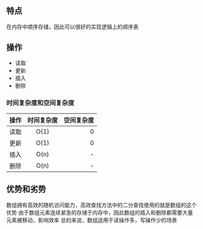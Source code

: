 #

## 特点

在内存中顺序存储，因此可以很好的实现逻辑上的顺序表

## 操作

- 读取
- 更新
- 插入
- 删除

### 时间复杂度和空间复杂度

操作|时间复杂度|空间复杂度
--|:--:|--:
读取|O(1)|0
更新|O(1)|0
插入|O(n)|-
删除|O(n)|-

## 优势和劣势

数组拥有高效的随机访问能力，高效查找方法中的二分查找使用的就是数组的这个优势
由于数组元素连续紧急的存储于内存中，因此数组的插入和删除都需要大量元素被移动，影响效率
总的来说，数组适用于读操作多，写操作少的场景